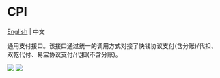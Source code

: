 ﻿# CPI

[English](README.md) | 中文

通用支付接口。该接口通过统一的调用方式对接了快钱协议支付(含分账)/代扣、双乾代付、易宝协议支付/代扣(不含分账)。

<a href="https://996.icu"><img src="https://img.shields.io/badge/link-996.icu-red.svg"></a> <a href="https://github.com/996icu/996.ICU/blob/master/LICENSE"><img src="https://camo.githubusercontent.com/49a7af1a72e77122a5866680bd68a4cd5b703c54/68747470733a2f2f696d672e736869656c64732e696f2f62616467652f6c6963656e73652d4e504c2532302854686525323039393625323050726f686962697465642532304c6963656e7365292d626c75652e737667"></a>

